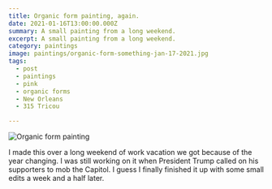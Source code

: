 ```yaml
---
title: Organic form painting, again.
date: 2021-01-16T13:00:00.000Z
summary: A small painting from a long weekend.
excerpt: A small painting from a long weekend.
category: paintings
image: paintings/organic-form-something-jan-17-2021.jpg
tags:
  - post
  - paintings
  - pink
  - organic forms
  - New Orleans
  - 315 Tricou

---
```


![Organic form painting](/static/img/paintings/organic-form-something-jan-17-2021.jpg "Organic form painting")

I made this over a long weekend of work vacation we got because of the year changing. I was still working on it when President Trump called on his supporters to mob the Capitol. I guess I finally finished it up with some small edits a week and a half later.
